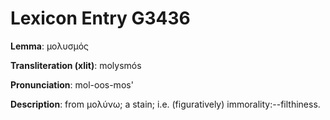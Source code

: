 # Lexicon Entry G3436

**Lemma**: μολυσμός

**Transliteration (xlit)**: molysmós

**Pronunciation**: mol-oos-mos'

**Description**:
from μολύνω; a stain; i.e. (figuratively) immorality:--filthiness.
